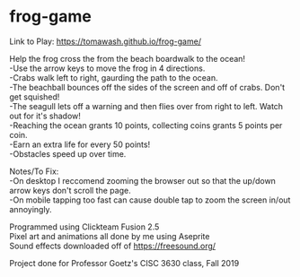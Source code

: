 # frog-game

Link to Play:
https://tomawash.github.io/frog-game/

Help the frog cross the from the beach boardwalk to the ocean!  
-Use the arrow keys to move the frog in 4 directions.  
-Crabs walk left to right, gaurding the path to the ocean.  
-The beachball bounces off the sides of the screen and off of crabs. Don't get squished!  
-The seagull lets off a warning and then flies over from right to left. Watch out for it's shadow!  
-Reaching the ocean grants 10 points, collecting coins grants 5 points per coin.  
-Earn an extra life for every 50 points!  
-Obstacles speed up over time.  

Notes/To Fix:  
-On desktop I reccomend zooming the browser out so that the up/down arrow keys don't scroll the page.  
-On mobile tapping too fast can cause double tap to zoom the screen in/out annoyingly.  

Programmed using Clickteam Fusion 2.5  
Pixel art and animations all done by me using Aseprite  
Sound effects downloaded off of https://freesound.org/  

Project done for Professor Goetz's CISC 3630 class, Fall 2019
